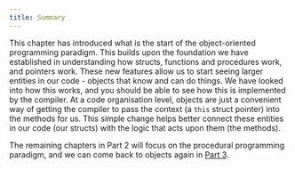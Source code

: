 ```yaml
---
title: Summary
---
```


This chapter has introduced what is the start of the object-oriented programming paradigm. This builds upon the foundation we have established in understanding how structs, functions and procedures work, and pointers work. These new features allow us to start seeing larger entities in our code - objects that know and can do things. We have looked into how this works, and you should be able to see how this is implemented by the compiler. At a code organisation level, objects are just a convenient way of getting the compiler to pass the context (a `this` struct pointer) into the methods for us. This simple change helps better connect these entities in our code (our structs) with the logic that acts upon them (the methods).

The remaining chapters in Part 2 will focus on the procedural programming paradigm, and we can come back to objects again in [Part 3](/book/part-3-programs-as-concepts/00-part-3-programs-as-concepts).
